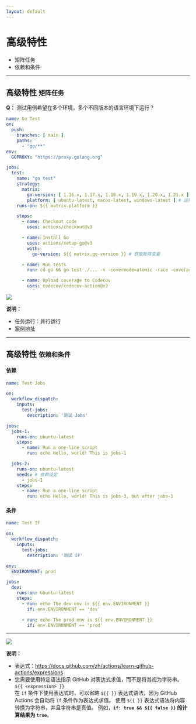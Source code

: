 ```yaml
---
layout: default
---
```


# 高级特性

- 矩阵任务
- 依赖和条件

---

## 高级特性 <small>矩阵任务</small>


<div class="flex gap-4">

<div>

<v-click>

**Q：** 测试用例希望在多个环境，多个不同版本的语言环境下运行？

</v-click>

<div v-click class="overflow-auto h-85">

```yaml
name: Go Test
on:
  push:
    branches: [ main ]
    paths:
      - "go/**"
env:
  GOPROXY: "https://proxy.golang.org"

jobs:
  test:
    name: "go test"
    strategy:
      matrix:
        go-version: [ 1.16.x, 1.17.x, 1.18.x, 1.19.x, 1.20.x, 1.21.x ] # Go 版本
        platform: [ ubuntu-latest, macos-latest, windows-latest ] # 运行环境
    runs-on: ${{ matrix.platform }}

    steps:
      - name: Checkout code
        uses: actions/checkout@v3

      - name: Install Go
        uses: actions/setup-go@v3
        with:
          go-version: ${{ matrix.go-version }} # 获取矩阵变量

      - name: Run tests
        run: cd go && go test ./... -v -covermode=atomic -race -coverprofile=coverage.txt

      - name: Upload coverage to Codecov
        uses: codecov/codecov-action@v3
```
</div>


</div>

<div>

<div v-click class="h-75 overflow-auto mt-1">

<img v-click src="/assets/images/advanced-1.png" class="w-100" />

</div>


<v-click>

**说明：**

</v-click>

<v-clicks>

- 任务运行：并行运行
- [案例地址](https://github.com/github-actions-templates/example/blob/main/.github/workflows/go-matrix.yml)

</v-clicks>

</div>

</div>

---

## 高级特性 <small>依赖和条件</small>

<div class="flex gap-4">

<div>

<v-click>

#### 依赖

</v-click>

<div v-click class="h-90 overflow-auto">

```yaml
name: Test Jobs

on:
  workflow_dispatch:
    inputs:
      test-jobs:
        description: '测试 Jobs'

jobs:
  jobs-1:
    runs-on: ubuntu-latest
    steps:
      - name: Run a one-line script
        run: echo Hello, world! This is jobs-1

  jobs-2:
    runs-on: ubuntu-latest
    needs: # 依赖设定
      - jobs-1
    steps:
      - name: Run a one-line script
        run: echo Hello, world! This is jobs-3, but after jobs-1
```

</div>

</div>

<div>

<v-click>

#### 条件

</v-click>

<div v-click class="h-90 overflow-auto">

```yaml
name: Test IF

on:
  workflow_dispatch:
    inputs:
      test-jobs:
        description: '测试 IF'

env:
  ENVIRONMENT: prod

jobs:
  dev:
    runs-on: ubuntu-latest
    steps:
      - run: echo The dev env is ${{ env.ENVIRONMENT }}
        if: env.ENVIRONMENT == 'dev'

      - run: echo The prod env is ${{ env.ENVIRONMENT }}
        if: env.ENVIRONMENT == 'prod'
```

</div>

</div>

</div>

---

<div>

<img src="/assets/images/advanced-2.png" class="w-100" />

</div>

<v-click>

**说明：**

</v-click>

<v-clicks>

- 表达式：https://docs.github.com/zh/actions/learn-github-actions/expressions
- 您需要使用特定语法指示 GitHub 对表达式求值，而不是将其视为字符串。 `${{ <expression> }}`  
  在 `if` 条件下使用表达式时，可以省略 `${{ }}` 表达式语法，因为 GitHub Actions 会自动将 `if` 条件作为表达式求值。 使用 `${{ }}` 表达式语法将内容转换为字符串，并且字符串是真值。 例如，**`if: true && ${{ false }}` 的计算结果为 `true`**。

</v-clicks>
